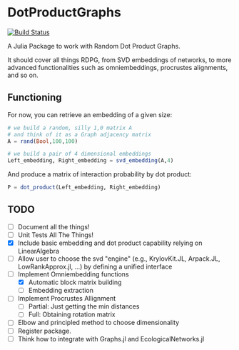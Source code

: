 # DotProductGraphs

[![Build Status](https://github.com/gvdr/DotProductGraphs.jl/actions/workflows/CI.yml/badge.svg?branch=main)](https://github.com/gvdr/DotProductGraphs.jl/actions/workflows/CI.yml?query=branch%3Amain)

A Julia Package to work with Random Dot Product Graphs.

It should cover all things RDPG, from SVD embeddings of networks, to more advanced functionalities such as omniembeddings, procrustes alignments, and so on.

## Functioning

For now, you can retrieve an embedding of a given size:

```julia
# we build a random, silly 1,0 matrix A
# and think of it as a Graph adjacency matrix
A = rand(Bool,100,100)

# we build a pair of 4 dimensional embeddings
Left_embedding, Right_embedding = svd_embedding(A,4)
```

And produce a matrix of interaction probability by dot product:

```julia
P = dot_product(Left_embedding, Right_embedding)
```

## TODO

- [ ] Document all the things!
- [ ] Unit Tests All The Things!
- [x] Include basic embedding and dot product capability relying on LinearAlgebra
- [ ] Allow user to choose the svd "engine" (e.g., KrylovKit.JL, Arpack.JL, LowRankApprox.jl, ...) by defining a unified interface
- [ ] Implement Omniembedding functions
    - [x] Automatic block matrix building
    - [ ] Embedding extraction
- [ ] Implement Procrustes Allignment
    - [ ] Partial: Just getting the min distances
    - [ ] Full: Obtaining rotation matrix
- [ ] Elbow and principled method to choose dimensionality
- [ ] Register package.
- [ ] Think how to integrate with Graphs.jl and EcologicalNetworks.jl
